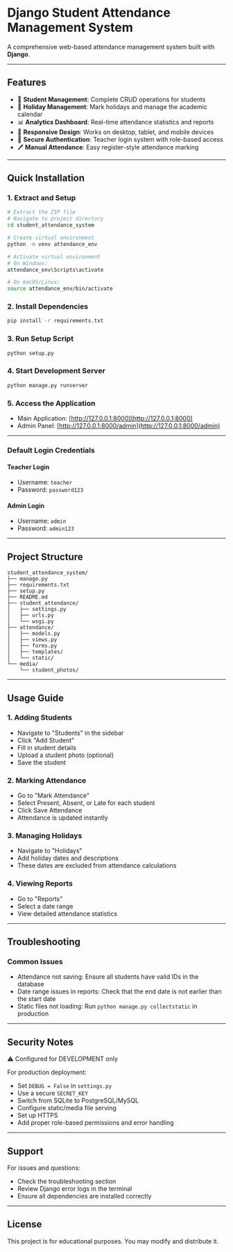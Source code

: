 # Django Student Attendance Management System

A comprehensive web-based attendance management system built with **Django**.

---

## Features

- 👥 **Student Management**: Complete CRUD operations for students  
- 📅 **Holiday Management**: Mark holidays and manage the academic calendar  
- 📊 **Analytics Dashboard**: Real-time attendance statistics and reports  
- 📱 **Responsive Design**: Works on desktop, tablet, and mobile devices  
- 🔐 **Secure Authentication**: Teacher login system with role-based access  
- 🖊 **Manual Attendance**: Easy register-style attendance marking  

---

## Quick Installation

### 1. Extract and Setup

```bash
# Extract the ZIP file
# Navigate to project directory
cd student_attendance_system

# Create virtual environment
python -m venv attendance_env

# Activate virtual environment
# On Windows:
attendance_env\Scripts\activate

# On macOS/Linux:
source attendance_env/bin/activate
```

### 2. Install Dependencies

```bash
pip install -r requirements.txt
```

### 3. Run Setup Script

```bash
python setup.py
```

### 4. Start Development Server

```bash
python manage.py runserver
```

### 5. Access the Application

- Main Application: [http://127.0.0.1:8000](http://127.0.0.1:8000)
- Admin Panel: [http://127.0.0.1:8000/admin](http://127.0.0.1:8000/admin)

---

### Default Login Credentials

#### Teacher Login

- Username: `teacher`
- Password: `password123`

#### Admin Login

- Username: `admin`
- Password: `admin123`

---

## Project Structure

```
student_attendance_system/
├── manage.py
├── requirements.txt
├── setup.py
├── README.md
├── student_attendance/
│   ├── settings.py
│   ├── urls.py
│   └── wsgi.py
├── attendance/
│   ├── models.py
│   ├── views.py
│   ├── forms.py
│   ├── templates/
│   └── static/
└── media/
    └── student_photos/
```

---

## Usage Guide

### 1. Adding Students
- Navigate to "Students" in the sidebar
- Click "Add Student"
- Fill in student details
- Upload a student photo (optional)
- Save the student

### 2. Marking Attendance
- Go to "Mark Attendance"
- Select Present, Absent, or Late for each student
- Click Save Attendance
- Attendance is updated instantly

### 3. Managing Holidays
- Navigate to "Holidays"
- Add holiday dates and descriptions
- These dates are excluded from attendance calculations

### 4. Viewing Reports
- Go to "Reports"
- Select a date range
- View detailed attendance statistics

---

## Troubleshooting

### Common Issues

- Attendance not saving: Ensure all students have valid IDs in the database
- Date range issues in reports: Check that the end date is not earlier than the start date
- Static files not loading: Run `python manage.py collectstatic` in production

---

## Security Notes

⚠️ Configured for DEVELOPMENT only

For production deployment:

- Set `DEBUG = False` in `settings.py`
- Use a secure `SECRET_KEY`
- Switch from SQLite to PostgreSQL/MySQL
- Configure static/media file serving
- Set up HTTPS
- Add proper role-based permissions and error handling

---

## Support

For issues and questions:

- Check the troubleshooting section
- Review Django error logs in the terminal
- Ensure all dependencies are installed correctly

---

## License

This project is for educational purposes. You may modify and distribute it.
